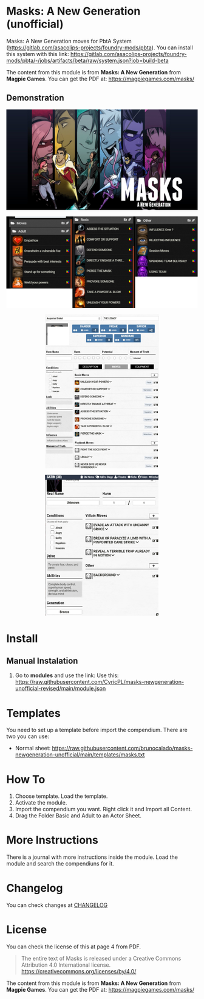 # Masks: A New Generation (unofficial)

Masks: A New Generation moves for PbtA System (https://gitlab.com/asacolips-projects/foundry-mods/pbta). You can install this system with this link: https://gitlab.com/asacolips-projects/foundry-mods/pbta/-/jobs/artifacts/beta/raw/system.json?job=build-beta

The content from this module is from **Masks: A New Generation** from **Magpie Games**. You can get the PDF at: https://magpiegames.com/masks/

## Demonstration
<p align="center">
  <img width="700" src="images/guide/masks.jpg">
</p>

<p align="center">
  <img width="800" src="images/guide/demo3.jpg">
</p>

<p align="center">
  <img width="300" src="images/guide/demo4.jpg">
</p>

<p align="center">
  <img width="300" src="images/guide/demo5.jpg">
</p>

# Install

## Manual Instalation
1. Go to **modules** and use the link:
Use this: https://raw.githubusercontent.com/CyricPL/masks-newgeneration-unofficial-revised/main/module.json

# Templates
You need to set up a template before import the compendium. There are two you can use:
- Normal sheet: https://raw.githubusercontent.com/brunocalado/masks-newgeneration-unofficial/main/templates/masks.txt

# How To

1. Choose template. Load the template.
2. Activate the module.
3. Import the compendium you want. Right click it and Import all Content.
4. Drag the Folder Basic and Adult to an Actor Sheet.

# More Instructions
There is a journal with more instructions inside the module. Load the module and search the compendiuns for it.

# Changelog
You can check changes at [CHANGELOG](CHANGELOG.md)

# License
You can check the license of this at page 4 from PDF.

> The entire text of Masks is released under a Creative Commons Attribution 4.0 International license. https://creativecommons.org/licenses/by/4.0/

The content from this module is from **Masks: A New Generation** from **Magpie Games**. You can get the PDF at: https://magpiegames.com/masks/

